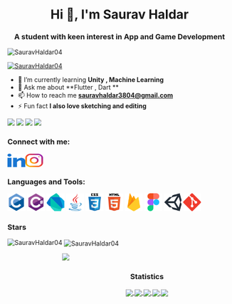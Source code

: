 
<h1 align="center">Hi 👋, I'm Saurav Haldar</h1>
<h3 align="center">A student with keen interest in App and Game Development</h3>
<p align="left"> <img src="https://komarev.com/ghpvc/?username=SauravHaldar04&label=Profile%20views&color=0e75b6&style=flat" alt="SauravHaldar04" /> </p>

<p align="left"> <a href="https://github.com/ryo-ma/github-profile-trophy"><img src="https://github-profile-trophy.vercel.app/?username=SauravHaldar04&theme=onedark" alt="SauravHaldar04" /></a> </p>

- 🌱 I’m currently learning **Unity , Machine Learning**
- 💬 Ask me about **Flutter , Dart **
- 📫 How to reach me **sauravhaldar3804@gmail.com**
- ⚡ Fun fact **I also love sketching and editing**

<div> <a href="https://www.linkedin.com/in/https://www.linkedin.com/in/saurav-haldar-6376b9274/" target="_blank"><img src="https://img.shields.io/badge/LinkedIn-0077B5?style=for-the-badge&logo=linkedin&logoColor=white" target="_blank"></a>
<a href="https://github.com/SauravHaldar04" target="_blank"><img src="https://img.shields.io/badge/GitHub-100000?style=for-the-badge&logo=github&logoColor=white" target="_blank"></a>
<a href="https://instagram.com/sauravhaldar04" target="_blank"><img src="https://img.shields.io/badge/Instagram-E4405F?style=for-the-badge&logo=instagram&logoColor=white" target="_blank"></a>
<a href = "mailto:sauravhaldar3804@gmail.com"><img src="https://img.shields.io/badge/-Gmail-%23333?style=for-the-badge&logo=gmail&logoColor=white" target="_blank"></a>
</div><h3 align="left">Connect with me:</h3>
<p align="left">
<a href="https://linkedin.com/in/https://www.linkedin.com/in/saurav-haldar-6376b9274/" target="blank"><img align="center" src="https://raw.githubusercontent.com/teamedwardforever/Readme-Generator/71f25dd8b98329b168142a6b782a107b75eab178/svg/Social/linked-in-alt.svg" alt="https://www.linkedin.com/in/saurav-haldar-6376b9274/" height="30" width="40" /></a><a href="https://instagram.com/sauravhaldar04" target="blank"><img align="center" src="https://raw.githubusercontent.com/teamedwardforever/Readme-Generator/71f25dd8b98329b168142a6b782a107b75eab178/svg/Social/instagram.svg" alt="sauravhaldar04" height="30" width="40" /></a></p>

<h3 align="left">Languages and Tools:</h3>
<p align="left">
<img src="https://raw.githubusercontent.com/teamedwardforever/Readme-Generator/71f25dd8b98329b168142a6b782a107b75eab178/svg/Skills/Languages/c-original.svg" alt="C" width="40" height="40"/>
<img src="https://raw.githubusercontent.com/teamedwardforever/Readme-Generator/71f25dd8b98329b168142a6b782a107b75eab178/svg/Skills/Languages/csharp-original.svg" alt="Csharp" width="40" height="40"/>
<img src="https://raw.githubusercontent.com/teamedwardforever/Readme-Generator/71f25dd8b98329b168142a6b782a107b75eab178/svg/Skills/Mobile/dartlang-icon.svg" alt="Dart" width="40" height="40"/>
<img src="https://raw.githubusercontent.com/teamedwardforever/Readme-Generator/71f25dd8b98329b168142a6b782a107b75eab178/svg/Skills/Languages/java-original.svg" alt="Java" width="40" height="40"/>
<img src="https://raw.githubusercontent.com/teamedwardforever/Readme-Generator/71f25dd8b98329b168142a6b782a107b75eab178/svg/Skills/Frontend/css3-original-wordmark.svg" alt="Css" width="40" height="40"/>
<img src="https://raw.githubusercontent.com/teamedwardforever/Readme-Generator/71f25dd8b98329b168142a6b782a107b75eab178/svg/Skills/Frontend/html5-original-wordmark.svg" alt="HTML" width="40" height="40"/>
<img src="https://raw.githubusercontent.com/teamedwardforever/Readme-Generator/71f25dd8b98329b168142a6b782a107b75eab178/svg/Skills/BackendService/firebase-icon.svg" alt="Firebase" width="40" height="40"/>
<img src="https://raw.githubusercontent.com/teamedwardforever/Readme-Generator/71f25dd8b98329b168142a6b782a107b75eab178/svg/Skills/Software/figma-icon.svg" alt="Figma" width="40" height="40"/>
<img src="https://raw.githubusercontent.com/teamedwardforever/Readme-Generator/71f25dd8b98329b168142a6b782a107b75eab178/svg/Skills/Engines/unity3d-icon.svg" alt="Unity" width="40" height="40"/>
<img src="https://raw.githubusercontent.com/teamedwardforever/Readme-Generator/71f25dd8b98329b168142a6b782a107b75eab178/svg/Skills/Other/git-scm-icon.svg" alt="Git" width="40" height="40"/>
</p>

<h3 align="left">Stars</h3>
<img align="left" height="180em" src="https://github-readme-stats.vercel.app/api/top-langs/?username=SauravHaldar04&layout=compact&theme=dark" alt=SauravHaldar04 />

<p>&nbsp;<img align="center" height="180em" src="https://github-readme-stats.vercel.app/api?username=SauravHaldar04&show_icons=true&locale=en&theme=dark" alt="SauravHaldar04" /></p>

<img src="https://user-images.githubusercontent.com/73097560/115834477-dbab4500-a447-11eb-908a-139a6edaec5c.gif"><h3 align="center">Statistics</h3>
<div align="center">
<a href="https://github.com/SauravHaldar04">
<img align="center" src="http://github-profile-summary-cards.vercel.app/api/cards/stats?username=SauravHaldar04&theme=2077" height="180em" />
<img align="center" src="http://github-profile-summary-cards.vercel.app/api/cards/most-commit-language?username=SauravHaldar04&theme=2077" height="180em" />
<img align="center" src="http://github-profile-summary-cards.vercel.app/api/cards/repos-per-language?username=SauravHaldar04&theme=2077" height="180em" />
<img align="center" src="http://github-profile-summary-cards.vercel.app/api/cards/productive-time?username=SauravHaldar04&theme=2077" height="180em" />
<img align="center" src="http://github-profile-summary-cards.vercel.app/api/cards/profile-details?username=SauravHaldar04&theme=2077" height="180em" />
</div>
